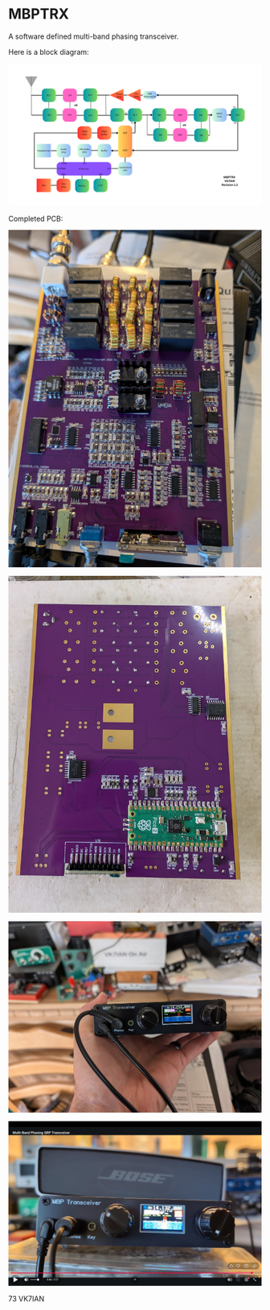 # MBPTRX
A software defined multi-band phasing transceiver.

Here is a block diagram:

![alt text](https://github.com/ianm8/MBPTRX/blob/main/docs/MBPTRX.png?raw=true)

Completed PCB:

![alt text](https://github.com/ianm8/MBPTRX/blob/main/docs/MBPTRX-PCB-Complete.jpg?raw=true)

![alt text](https://github.com/ianm8/MBPTRX/blob/main/docs/MBPTRX-PCB-Bottom.jpg?raw=true)

![alt text](https://github.com/ianm8/MBPTRX/blob/main/docs/MBPTRX-Boxed.jpg?raw=true)

[![IMAGE ALT TEXT HERE](https://github.com/ianm8/MBPTRX/blob/main/docs/MBPTRX-Short-Video.jpeg)](https://www.youtube.com/watch?v=c6KUVnFJ4gM)

73 VK7IAN
